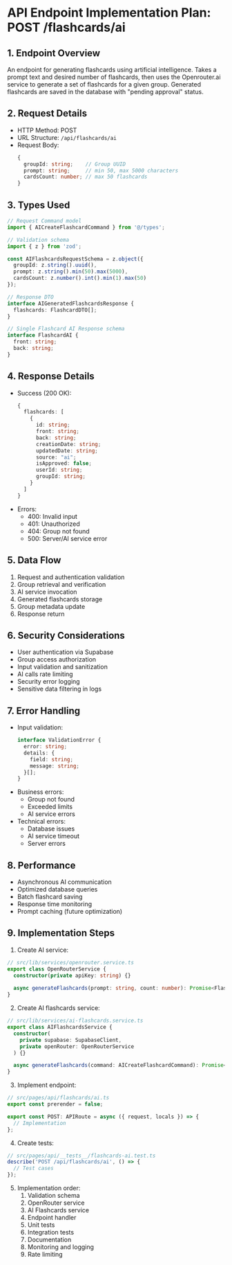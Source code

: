 # API Endpoint Implementation Plan: POST /flashcards/ai

## 1. Endpoint Overview
An endpoint for generating flashcards using artificial intelligence. Takes a prompt text and desired number of flashcards, then uses the Openrouter.ai service to generate a set of flashcards for a given group. Generated flashcards are saved in the database with "pending approval" status.

## 2. Request Details
- HTTP Method: POST
- URL Structure: `/api/flashcards/ai`
- Request Body:
  ```typescript
  {
    groupId: string;    // Group UUID
    prompt: string;     // min 50, max 5000 characters
    cardsCount: number; // max 50 flashcards
  }
  ```

## 3. Types Used
```typescript
// Request Command model
import { AICreateFlashcardCommand } from '@/types';

// Validation schema
import { z } from 'zod';

const AIFlashcardsRequestSchema = z.object({
  groupId: z.string().uuid(),
  prompt: z.string().min(50).max(5000),
  cardsCount: z.number().int().min(1).max(50)
});

// Response DTO
interface AIGeneratedFlashcardsResponse {
  flashcards: FlashcardDTO[];
}

// Single Flashcard AI Response schema
interface FlashcardAI {
  front: string;
  back: string;
}
```

## 4. Response Details
- Success (200 OK):
  ```typescript
  {
    flashcards: [
      {
        id: string;
        front: string;
        back: string;
        creationDate: string;
        updatedDate: string;
        source: "ai";
        isApproved: false;
        userId: string;
        groupId: string;
      }
    ]
  }
  ```
- Errors:
  - 400: Invalid input
  - 401: Unauthorized
  - 404: Group not found
  - 500: Server/AI service error

## 5. Data Flow
1. Request and authentication validation
2. Group retrieval and verification
3. AI service invocation
4. Generated flashcards storage
5. Group metadata update
6. Response return

## 6. Security Considerations
- User authentication via Supabase
- Group access authorization
- Input validation and sanitization
- AI calls rate limiting
- Security error logging
- Sensitive data filtering in logs

## 7. Error Handling
- Input validation:
  ```typescript
  interface ValidationError {
    error: string;
    details: {
      field: string;
      message: string;
    }[];
  }
  ```
- Business errors:
  - Group not found
  - Exceeded limits
  - AI service errors
- Technical errors:
  - Database issues
  - AI service timeout
  - Server errors

## 8. Performance
- Asynchronous AI communication
- Optimized database queries
- Batch flashcard saving
- Response time monitoring
- Prompt caching (future optimization)

## 9. Implementation Steps

1. Create AI service:
```typescript
// src/lib/services/openrouter.service.ts
export class OpenRouterService {
  constructor(private apiKey: string) {}
  
  async generateFlashcards(prompt: string, count: number): Promise<FlashcardAI[]>;
}
```

2. Create AI flashcards service:
```typescript
// src/lib/services/ai-flashcards.service.ts
export class AIFlashcardsService {
  constructor(
    private supabase: SupabaseClient,
    private openRouter: OpenRouterService
  ) {}

  async generateFlashcards(command: AICreateFlashcardCommand): Promise<FlashcardDTO[]>;
}
```

3. Implement endpoint:
```typescript
// src/pages/api/flashcards/ai.ts
export const prerender = false;

export const POST: APIRoute = async ({ request, locals }) => {
  // Implementation
};
```

4. Create tests:
```typescript
// src/pages/api/__tests__/flashcards-ai.test.ts
describe('POST /api/flashcards/ai', () => {
  // Test cases
});
```

5. Implementation order:
   1. Validation schema
   2. OpenRouter service
   3. AI Flashcards service
   4. Endpoint handler
   5. Unit tests
   6. Integration tests
   7. Documentation
   8. Monitoring and logging
   9. Rate limiting
